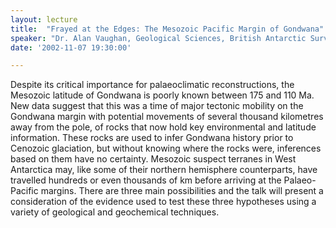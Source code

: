 ```yaml
---
layout: lecture
title:  "Frayed at the Edges: The Mesozoic Pacific Margin of Gondwana"
speaker: "Dr. Alan Vaughan, Geological Sciences, British Antarctic Survey"
date: '2002-11-07 19:30:00'

---
```

Despite its critical importance for palaeoclimatic reconstructions, the Mesozoic latitude of Gondwana is poorly known between 175 and 110 Ma. New data suggest that this was a time of major tectonic mobility on the Gondwana margin with potential movements of several thousand kilometres away from the pole, of rocks that now hold key environmental and latitude information. These rocks are used to infer Gondwana history prior to Cenozoic glaciation, but without knowing where the rocks were, inferences based on them have no certainty. Mesozoic suspect terranes in West Antarctica may, like some of their northern hemisphere counterparts, have travelled hundreds or even thousands of km before arriving at the Palaeo-Pacific margins. There are three main possibilities and the talk will present a consideration of the evidence used to test these three hypotheses using a variety of geological and geochemical techniques.